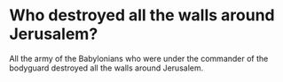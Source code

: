 # Who destroyed all the walls around Jerusalem?

All the army of the Babylonians who were under the commander of the bodyguard destroyed all the walls around Jerusalem.

